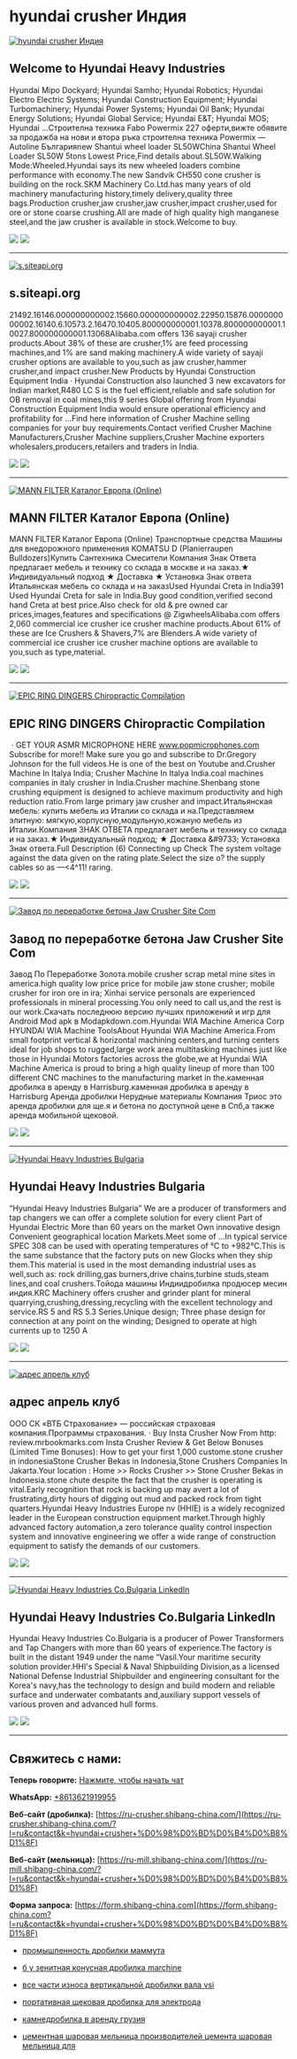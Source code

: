 # hyundai crusher Индия

<a href="https://swt.shibang-china.com/?l=ru&img&k=hyundai+crusher+%D0%98%D0%BD%D0%B4%D0%B8%D1%8F" target="_blank">![hyundai crusher Индия](http://static.shibang-china.com/all-800x300/1479.jpg)</a>

## Welcome to Hyundai Heavy Industries
Hyundai Mipo Dockyard; Hyundai Samho; Hyundai Robotics; Hyundai Electro Electric Systems; Hyundai Construction Equipment; Hyundai Turbomachinery; Hyundai Power Systems; Hyundai Oil Bank; Hyundai Energy Solutions; Hyundai Global Service; Hyundai E&amp;T; Hyundai MOS; Hyundai …Строителна техника Fabo Powermix 227 оферти,вижте обявите за продажба на нови и втора ръка строителна техника Powermix — Autoline Българияnew Shantui wheel loader SL50WChina Shantui Wheel Loader SL50W 5tons Lowest Price,Find details about.SL50W.Walking Mode:Wheeled.Hyundai says its new wheeled loaders combine performance with economy.The new Sandvik CH550 cone crusher is building on the rock.SKM Machinery Co.Ltd.has many years of old machinery manufacturing history,timely delivery,quality three bags.Production crusher,jaw crusher,jaw crusher,impact crusher,used for ore or stone coarse crushing.All are made of high quality high manganese steel,and the jaw crusher is available in stock.Welcome to buy.


<a href="https://whatsapp.shibangsoft.com/WhatsApp.php" target="_blank" title="WhatsApp">![](http://static.shibang-china.com/icon/whatsapp.png)</a> <a href="https://swt.shibang-china.com/?l=ru&icon&k=hyundai+crusher+%D0%98%D0%BD%D0%B4%D0%B8%D1%8F" target="_blank">![](http://static.shibang-china.com/icon/chat-ru.png)</a>

---

<a href="https://swt.shibang-china.com/?l=ru&img&k=hyundai+crusher+%D0%98%D0%BD%D0%B4%D0%B8%D1%8F" target="_blank">![s.siteapi.org](http://static.shibang-china.com/all-800x300/234.jpg)</a>

## s.siteapi.org
21492.16146.000000000002.15660.000000000002.22950.15876.000000000002.16140.6.10573.2.16470.10405.800000000001.10378.800000000001.10027.800000000001.13068Alibaba.com offers 136 sayaji crusher products.About 38% of these are crusher,1% are feed processing machines,and 1% are sand making machinery.A wide variety of sayaji crusher options are available to you,such as jaw crusher,hammer crusher,and impact crusher.New Products by Hyundai Construction Equipment India&nbsp;&#0183;&#32;Hyundai Construction also launched 3 new excavators for Indian market,R480 LC S is the fuel efficient,reliable and safe solution for OB removal in coal mines,this 9 series Global offering from Hyundai Construction Equipment India would ensure operational efficiency and profitability for …Find here information of Crusher Machine selling companies for your buy requirements.Contact verified Crusher Machine Manufacturers,Crusher Machine suppliers,Crusher Machine exporters wholesalers,producers,retailers and traders in India.


<a href="https://whatsapp.shibangsoft.com/WhatsApp.php" target="_blank" title="WhatsApp">![](http://static.shibang-china.com/icon/whatsapp.png)</a> <a href="https://swt.shibang-china.com/?l=ru&icon&k=hyundai+crusher+%D0%98%D0%BD%D0%B4%D0%B8%D1%8F" target="_blank">![](http://static.shibang-china.com/icon/chat-ru.png)</a>

---

<a href="https://swt.shibang-china.com/?l=ru&img&k=hyundai+crusher+%D0%98%D0%BD%D0%B4%D0%B8%D1%8F" target="_blank">![MANN FILTER Каталог Европа (Online)](http://static.shibang-china.com/all-800x300/1327.jpg)</a>

## MANN FILTER Каталог Европа (Online)
MANN FILTER Каталог Европа (Online) Транспортные средства Машины для внедорожного применения KOMATSU D (Planierraupen Bulldozers)Купить Сантехника Смесители Компания Знак Ответа предлагает мебель и технику со склада в москве и на заказ.★ Индивидуальный подход ★ Доставка ★ Установка Знак ответа Итальянская мебель со склада и на заказUsed Hyundai Creta in India391 Used Hyundai Creta for sale in India.Buy good condition,verified second hand Creta at best price.Also check for old &amp; pre owned car prices,images,features and specifications @ ZigwheelsAlibaba.com offers 2,060 commercial ice crusher ice crusher machine products.About 61% of these are Ice Crushers &amp; Shavers,7% are Blenders.A wide variety of commercial ice crusher ice crusher machine options are available to you,such as type,material.


<a href="https://whatsapp.shibangsoft.com/WhatsApp.php" target="_blank" title="WhatsApp">![](http://static.shibang-china.com/icon/whatsapp.png)</a> <a href="https://swt.shibang-china.com/?l=ru&icon&k=hyundai+crusher+%D0%98%D0%BD%D0%B4%D0%B8%D1%8F" target="_blank">![](http://static.shibang-china.com/icon/chat-ru.png)</a>

---

<a href="https://swt.shibang-china.com/?l=ru&img&k=hyundai+crusher+%D0%98%D0%BD%D0%B4%D0%B8%D1%8F" target="_blank">![EPIC RING DINGERS Chiropractic Compilation](http://static.shibang-china.com/all-800x300/1460.jpg)</a>

## EPIC RING DINGERS Chiropractic Compilation
&nbsp;&#0183;&#32;GET YOUR ASMR MICROPHONE HERE www.popmicrophones.com Subscribe for more!! Make sure you go and subscribe to Dr.Gregory Johnson for the full videos.He is one of the best on Youtube and.Crusher Machine In Italya India; Crusher Machine In Italya India.coal machines companies in italy crusher in India.Crusher machine.Shenbang stone crushing equipment is designed to achieve maximum productivity and high reduction ratio.From large primary jaw crusher and impact.Итальянская мебель: купить мебель из Италии со склада и на.Представляем элитную: мягкую,корпусную,модульную,кожаную мебель из Италии.Компания ЗНАК ОТВЕТА предлагает мебель и технику со склада и на заказ.★ Индивидуальный подход; ★ Доставка &amp;#9733; Установка Знак ответа.Full Description (6) Connecting up Check The system voltage against the data given on the rating plate.Select the size o? the supply cables so as —&lt;4^11! raring.


<a href="https://whatsapp.shibangsoft.com/WhatsApp.php" target="_blank" title="WhatsApp">![](http://static.shibang-china.com/icon/whatsapp.png)</a> <a href="https://swt.shibang-china.com/?l=ru&icon&k=hyundai+crusher+%D0%98%D0%BD%D0%B4%D0%B8%D1%8F" target="_blank">![](http://static.shibang-china.com/icon/chat-ru.png)</a>

---

<a href="https://swt.shibang-china.com/?l=ru&img&k=hyundai+crusher+%D0%98%D0%BD%D0%B4%D0%B8%D1%8F" target="_blank">![Завод по переработке бетона Jaw Crusher Site Com](http://static.shibang-china.com/all-800x300/494.jpg)</a>

## Завод по переработке бетона Jaw Crusher Site Com
Завод По Переработке Золота.mobile crusher scrap metal mine sites in america.high quality low price price for mobile jaw stone crusher; mobile crusher for iron ore in ira; Xinhai service personals are experienced professionals in mineral processing.You only need to call us,and the rest is our work.Скачать последнюю версию лучших приложений и игр для Android Mod apk в Modapkdown.com.Hyundai WIA Machine America Corp HYUNDAI WIA Machine ToolsAbout Hyundai WIA Machine America.From small footprint vertical &amp; horizontal machining centers,and turning centers ideal for job shops to rugged,large work area multitasking machines just like those in Hyundai Motors factories across the globe,we at Hyundai WIA Machine America is proud to bring a high quality lineup of more than 100 different CNC machines to the manufacturing market in the.каменная дробилка в аренду в Harrisburg.каменная дробилка в аренду в Harrisburg Аренда дробилки Нерудные материалы Компания Триос это аренда дробилки для ще.я и бетона по доступной цене в Спб,а также аренда мобильной щековой.


<a href="https://whatsapp.shibangsoft.com/WhatsApp.php" target="_blank" title="WhatsApp">![](http://static.shibang-china.com/icon/whatsapp.png)</a> <a href="https://swt.shibang-china.com/?l=ru&icon&k=hyundai+crusher+%D0%98%D0%BD%D0%B4%D0%B8%D1%8F" target="_blank">![](http://static.shibang-china.com/icon/chat-ru.png)</a>

---

<a href="https://swt.shibang-china.com/?l=ru&img&k=hyundai+crusher+%D0%98%D0%BD%D0%B4%D0%B8%D1%8F" target="_blank">![Hyundai Heavy Industries Bulgaria](http://static.shibang-china.com/all-800x300/15.jpg)</a>

## Hyundai Heavy Industries Bulgaria
“Hyundai Heavy Industries Bulgaria” We are a producer of transformers and tap changers we can offer a complete solution for every client Part of Hyundai Electric More than 60 years on the market Own innovative design Convenient geographical location Markets.Meet some of …In typical service SPEC 308 can be used with operating temperatures of &#176;C to +982&#176;C.This is the same substance that the factory puts on new Glocks when they ship them.This material is used in the most demanding industrial uses as well,such as: rock drilling,gas burners,drive chains,turbine studs,steam lines,and coal crushers.Тойода машины Индиидробилка продюсер месин индия.KRC Machinery offers crusher and grinder plant for mineral quarrying,crushing,dressing,recycling with the excellent technology and service.RS 5 and RS 5.3 Series.Unique design; Three phase design for connection at any point on the winding; Designed to operate at high currents up to 1250 A


<a href="https://whatsapp.shibangsoft.com/WhatsApp.php" target="_blank" title="WhatsApp">![](http://static.shibang-china.com/icon/whatsapp.png)</a> <a href="https://swt.shibang-china.com/?l=ru&icon&k=hyundai+crusher+%D0%98%D0%BD%D0%B4%D0%B8%D1%8F" target="_blank">![](http://static.shibang-china.com/icon/chat-ru.png)</a>

---

<a href="https://swt.shibang-china.com/?l=ru&img&k=hyundai+crusher+%D0%98%D0%BD%D0%B4%D0%B8%D1%8F" target="_blank">![адрес апрель клуб](http://static.shibang-china.com/all-800x300/1397.jpg)</a>

## адрес апрель клуб
ООО СК &#171;ВТБ Страхование&#187; — российская страховая компания.Программы страхования.&nbsp;&#0183;&#32;Buy Insta Crusher Now From http: review.mrbookmarks.com Insta Crusher Review &amp; Get Below Bonuses (Limited Time Bonuses): How to get your first 1,000 custome.stone crusher in indonesiaStone Crusher Bekas in Indonesia,Stone Crushers Companies In Jakarta.Your location : Home &gt;&gt; Rocks Crusher &gt;&gt; Stone Crusher Bekas in Indonesia.stone chute despite the fact that the crusher is operating is vital.Early recognition that rock is backing up may avert a lot of frustrating,dirty hours of digging out mud and packed rock from tight quarters.Hyundai Heavy Industries Europe nv (HHIE) is a widely recognized leader in the European construction equipment market.Through highly advanced factory automation,a zero tolerance quality control inspection system and innovative engineering we offer a wide range of construction equipment to satisfy the demands of our customers.


<a href="https://whatsapp.shibangsoft.com/WhatsApp.php" target="_blank" title="WhatsApp">![](http://static.shibang-china.com/icon/whatsapp.png)</a> <a href="https://swt.shibang-china.com/?l=ru&icon&k=hyundai+crusher+%D0%98%D0%BD%D0%B4%D0%B8%D1%8F" target="_blank">![](http://static.shibang-china.com/icon/chat-ru.png)</a>

---

<a href="https://swt.shibang-china.com/?l=ru&img&k=hyundai+crusher+%D0%98%D0%BD%D0%B4%D0%B8%D1%8F" target="_blank">![Hyundai Heavy Industries Co.Bulgaria LinkedIn](http://static.shibang-china.com/all-800x300/949.jpg)</a>

## Hyundai Heavy Industries Co.Bulgaria LinkedIn
Hyundai Heavy Industries Co.Bulgaria is a producer of Power Transformers and Tap Changers with more than 60 years of experience.The factory is built in the distant 1949 under the name “Vasil.Your maritime security solution provider.HHI's Special &amp; Naval Shipbuilding Division,as a licensed National Defense Industrial Shipbuilder and engineering consultant for the Korea's navy,has the technology to design and build modern and reliable surface and underwater combatants and,auxiliary support vessels of various proven and advanced hull forms.

<a href="https://whatsapp.shibangsoft.com/WhatsApp.php" target="_blank" title="WhatsApp">![](http://static.shibang-china.com/icon/whatsapp.png)</a> <a href="https://swt.shibang-china.com/?l=ru&icon&k=hyundai+crusher+%D0%98%D0%BD%D0%B4%D0%B8%D1%8F" target="_blank">![](http://static.shibang-china.com/icon/chat-ru.png)</a>

---
## Свяжитесь с нами:

**Теперь говорите:** [Нажмите, чтобы начать чат](https://swt.shibang-china.com?l=ru&contact&k=hyundai+crusher+%D0%98%D0%BD%D0%B4%D0%B8%D1%8F)

**WhatsApp:**  [+8613621919955](https://whatsapp.shibangsoft.com/WhatsApp.php)

**Веб-сайт (дробилка):** [https://ru-crusher.shibang-china.com/](https://ru-crusher.shibang-china.com/?l=ru&contact&k=hyundai+crusher+%D0%98%D0%BD%D0%B4%D0%B8%D1%8F)

**Веб-сайт (мельница):** [https://ru-mill.shibang-china.com/](https://ru-mill.shibang-china.com/?l=ru&contact&k=hyundai+crusher+%D0%98%D0%BD%D0%B4%D0%B8%D1%8F)

**Форма запроса:** [https://form.shibang-china.com](https://form.shibang-china.com?l=ru&contact&k=hyundai+crusher+%D0%98%D0%BD%D0%B4%D0%B8%D1%8F)

* [промышленность дробилки маммута](../122/%D0%BF%D1%80%D0%BE%D0%BC%D1%8B%D1%88%D0%BB%D0%B5%D0%BD%D0%BD%D0%BE%D1%81%D1%82%D1%8C%20%D0%B4%D1%80%D0%BE%D0%B1%D0%B8%D0%BB%D0%BA%D0%B8%20%D0%BC%D0%B0%D0%BC%D0%BC%D1%83%D1%82%D0%B0.md)

* [б  у зенитная конусная дробилка marchine](../122/%D0%B1%20%20%D1%83%20%D0%B7%D0%B5%D0%BD%D0%B8%D1%82%D0%BD%D0%B0%D1%8F%20%D0%BA%D0%BE%D0%BD%D1%83%D1%81%D0%BD%D0%B0%D1%8F%20%D0%B4%D1%80%D0%BE%D0%B1%D0%B8%D0%BB%D0%BA%D0%B0%20marchine.md)

* [все части износа вертикальной дробилки вала vsi](../125/%D0%B2%D1%81%D0%B5%20%D1%87%D0%B0%D1%81%D1%82%D0%B8%20%D0%B8%D0%B7%D0%BD%D0%BE%D1%81%D0%B0%20%D0%B2%D0%B5%D1%80%D1%82%D0%B8%D0%BA%D0%B0%D0%BB%D1%8C%D0%BD%D0%BE%D0%B9%20%D0%B4%D1%80%D0%BE%D0%B1%D0%B8%D0%BB%D0%BA%D0%B8%20%D0%B2%D0%B0%D0%BB%D0%B0%20vsi.md)

* [портативная щековая дробилка для электрода](../121/%D0%BF%D0%BE%D1%80%D1%82%D0%B0%D1%82%D0%B8%D0%B2%D0%BD%D0%B0%D1%8F%20%D1%89%D0%B5%D0%BA%D0%BE%D0%B2%D0%B0%D1%8F%20%D0%B4%D1%80%D0%BE%D0%B1%D0%B8%D0%BB%D0%BA%D0%B0%20%D0%B4%D0%BB%D1%8F%20%D1%8D%D0%BB%D0%B5%D0%BA%D1%82%D1%80%D0%BE%D0%B4%D0%B0.md)

* [камнедробилка в аренду грузия](../121/%D0%BA%D0%B0%D0%BC%D0%BD%D0%B5%D0%B4%D1%80%D0%BE%D0%B1%D0%B8%D0%BB%D0%BA%D0%B0%20%D0%B2%20%D0%B0%D1%80%D0%B5%D0%BD%D0%B4%D1%83%20%D0%B3%D1%80%D1%83%D0%B7%D0%B8%D1%8F.md)

* [цементная шаровая мельница производителей цемента шаровая мельница для](../122/%D1%86%D0%B5%D0%BC%D0%B5%D0%BD%D1%82%D0%BD%D0%B0%D1%8F%20%D1%88%D0%B0%D1%80%D0%BE%D0%B2%D0%B0%D1%8F%20%D0%BC%D0%B5%D0%BB%D1%8C%D0%BD%D0%B8%D1%86%D0%B0%20%D0%BF%D1%80%D0%BE%D0%B8%D0%B7%D0%B2%D0%BE%D0%B4%D0%B8%D1%82%D0%B5%D0%BB%D0%B5%D0%B9%20%D1%86%D0%B5%D0%BC%D0%B5%D0%BD%D1%82%D0%B0%20%D1%88%D0%B0%D1%80%D0%BE%D0%B2%D0%B0%D1%8F%20%D0%BC%D0%B5%D0%BB%D1%8C%D0%BD%D0%B8%D1%86%D0%B0%20%D0%B4%D0%BB%D1%8F.md)